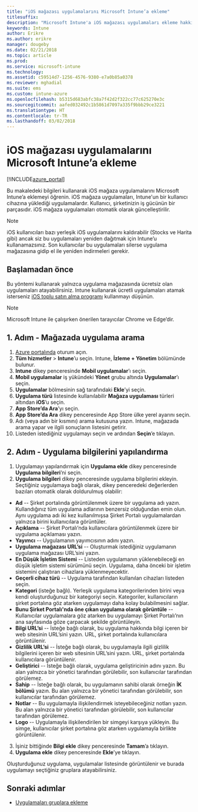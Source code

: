 ```yaml
---
title: "iOS mağazası uygulamalarını Microsoft Intune’a ekleme"
titlesuffix: 
description: "Microsoft Intune'a iOS mağazası uygulamaları ekleme hakkında bilgi edinin."
keywords: Intune
author: Erikre
ms.author: erikre
manager: dougeby
ms.date: 02/21/2018
ms.topic: article
ms.prod: 
ms.service: microsoft-intune
ms.technology: 
ms.assetid: c59514d7-1256-4576-9380-e7a0b85a0378
ms.reviewer: mghadial
ms.suite: ems
ms.custom: intune-azure
ms.openlocfilehash: b5315d683abfc38a7f42d2f322cc77c625270e3c
ms.sourcegitcommit: aafed032492c1b5861d7097a335f9bbb29ce3221
ms.translationtype: HT
ms.contentlocale: tr-TR
ms.lasthandoff: 03/02/2018
---
```

# <a name="how-to-add-ios-store-apps-to-microsoft-intune"></a>iOS mağazası uygulamalarını Microsoft Intune’a ekleme

[!INCLUDE[azure_portal](./includes/azure_portal.md)]


Bu makaledeki bilgileri kullanarak iOS mağaza uygulamalarını Microsoft Intune’a eklemeyi öğrenin. iOS mağaza uygulamaları, Intune'un bir kullanıcı cihazına yüklediği uygulamalardır. Kullanıcı, şirketinizin iş gücünün bir parçasıdır. iOS mağaza uygulamaları otomatik olarak güncelleştirilir. 

>[!NOTE]
>iOS kullanıcıları bazı yerleşik iOS uygulamalarını kaldırabilir (Stocks ve Harita gibi) ancak siz bu uygulamaları yeniden dağıtmak için Intune’u kullanamazsınız. Son kullanıcılar bu uygulamaları silerse uygulama mağazasına gidip el ile yeniden indirmeleri gerekir.

## <a name="before-you-start"></a>Başlamadan önce

Bu yöntemi kullanarak yalnızca uygulama mağazasında ücretsiz olan uygulamaları atayabilirsiniz. Intune kullanarak ücretli uygulamaları atamak isterseniz [iOS toplu satın alma programı](vpp-apps-ios.md) kullanmayı düşünün.

>[!NOTE]
>Microsoft Intune ile çalışırken önerilen tarayıcılar Chrome ve Edge’dir.

## <a name="step-1---search-for-the-app-in-the-store"></a>1. Adım - Mağazada uygulama arama

1. [Azure portalında](https://portal.azure.com) oturum açın.
2. **Tüm hizmetler** > **Intune**’u seçin. Intune, **İzleme + Yönetim** bölümünde bulunur.
3. **Intune** dikey penceresinde **Mobil uygulamalar**’ı seçin.
4. **Mobil uygulamalar** iş yükündeki **Yönet** grubu altında **Uygulamalar**’ı seçin.
5. **Uygulamalar** bölmesinin sağ tarafındaki **Ekle**’yi seçin.
6. **Uygulama türü** listesinde kullanılabilir **Mağaza uygulaması** türleri altından **iOS**’u seçin.
6. **App Store’da Ara**’yı seçin.
7. **App Store’da Ara** dikey penceresinde App Store ülke yerel ayarını seçin.
8. Adı (veya adın bir kısmını) arama kutusuna yazın. Intune, mağazada arama yapar ve ilgili sonuçların listesini getirir.
9. Listeden istediğiniz uygulamayı seçin ve ardından **Seçin**’e tıklayın.

## <a name="step-2---configure-app-information"></a>2. Adım - Uygulama bilgilerini yapılandırma

1. Uygulamayı yapılandırmak için **Uygulama ekle** dikey penceresinde **Uygulama bilgileri**’ni seçin.
2. **Uygulama bilgileri** dikey penceresinde uygulama bilgilerini ekleyin. Seçtiğiniz uygulamaya bağlı olarak, dikey penceredeki değerlerden bazıları otomatik olarak doldurulmuş olabilir:
- **Ad** -- Şirket portalında görüntülenmek üzere bir uygulama adı yazın. Kullandığınız tüm uygulama adlarının benzersiz olduğundan emin olun. Aynı uygulama adı iki kez kullanılmışsa Şirket Portalı uygulamalardan yalnızca birini kullanıcılara görüntüler.
- **Açıklama** -- Şirket Portalı’nda kullanıcılara görüntülenmek üzere bir uygulama açıklaması yazın.
- **Yayımcı** -- Uygulamanın yayımcısının adını yazın.
- **Uygulama mağazası URL’si** -- Oluşturmak istediğiniz uygulamanın uygulama mağazası URL’sini yazın.
- **En Düşük İşletim Sistemi** -- Listeden uygulamanın yüklenebileceği en düşük işletim sistemi sürümünü seçin. Uygulama, daha önceki bir işletim sistemini çalıştıran cihazlara yüklenmeyecektir.
- **Geçerli cihaz türü** -- Uygulama tarafından kullanılan cihazları listeden seçin.
- **Kategori** (isteğe bağlı). Yerleşik uygulama kategorilerinden birini veya kendi oluşturduğunuz bir kategoriyi seçin. Kategoriler, kullanıcıların şirket portalına göz atarken uygulamayı daha kolay bulabilmesini sağlar.
- **Bunu Şirket Portalı'nda öne çıkan uygulama olarak görüntüle** -- Kullanıcılar uygulamalara göz atarken bu uygulamayı Şirket Portalı’nın ana sayfasında göze çarpacak şekilde görüntüleyin.
- **Bilgi URL’si** -- İsteğe bağlı olarak, bu uygulama hakkında bilgi içeren bir web sitesinin URL’sini yazın. URL, şirket portalında kullanıcılara görüntülenir.
- **Gizlilik URL’si** -- İsteğe bağlı olarak, bu uygulamayla ilgili gizlilik bilgilerini içeren bir web sitesinin URL’sini yazın. URL, şirket portalında kullanıcılara görüntülenir.
- **Geliştirici** -- İsteğe bağlı olarak, uygulama geliştiricinin adını yazın. Bu alan yalnızca bir yönetici tarafından görülebilir, son kullanıcılar tarafından görülemez.
- **Sahip** -- İsteğe bağlı olarak, bu uygulamanın sahibi olarak örneğin **İK bölümü** yazın.  Bu alan yalnızca bir yönetici tarafından görülebilir, son kullanıcılar tarafından görülemez.
- **Notlar** -- Bu uygulamayla ilişkilendirmek isteyebileceğiniz notları yazın. Bu alan yalnızca bir yönetici tarafından görülebilir, son kullanıcılar tarafından görülemez.
- **Logo** -- Uygulamayla ilişkilendirilen bir simgeyi karşıya yükleyin. Bu simge, kullanıcılar şirket portalına göz atarken uygulamayla birlikte görüntülenir.
3. İşiniz bittiğinde **Bilgi ekle** dikey penceresinde **Tamam**’a tıklayın.
4. **Uygulama ekle** dikey penceresinde **Ekle**’ye tıklayın. 

Oluşturduğunuz uygulama, uygulamalar listesinde görüntülenir ve burada uygulamayı seçtiğiniz gruplara atayabilirsiniz. 

## <a name="next-steps"></a>Sonraki adımlar

- [Uygulamaları gruplara ekleme](apps-deploy.md)
